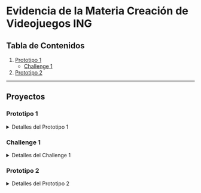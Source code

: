 # Evidencia de la Materia Creación de Videojuegos ING

## Tabla de Contenidos

1. [Prototipo 1](#prototipo-1)
   - [Challenge 1](#challenge-1)
2. [Prototipo 2](#prototipo-2)
---

## Proyectos

### Prototipo 1
<details>
<summary>Detalles del Prototipo 1</summary>

- **Título:** Prototipo 1 - Juego de carro 3D
- **Repositorio:** [Enlace al Prototipo 1](https://github.com/CreaciondevideojuegosJAGR/prototype1.git)
- ```bash
  git clone https://github.com/CreaciondevideojuegosJAGR/prototype1.git

</details>

### Challenge 1
<details>
<summary>Detalles del Challenge 1</summary>

- **Título:** Challenge 1 - Juego de avion 3D
- **Repositorio:** [Enlace al Challenge 1](https://github.com/CreaciondevideojuegosJAGR/challenge1.git)
- ```bash
  git clone https://github.com/CreaciondevideojuegosJAGR/challenge1.git
- **PDF:**
  - [Capturas del Challenge 1](./screenshots/challenge1_screenshots.pdf)

</details>


### Prototipo 2
<details>
<summary>Detalles del Prototipo 2</summary>

- **Título:** Prototipo 2 - Juego de de granja 3D
- **Repositorio:** [Enlace al Prototipo 2](https://github.com/CreaciondevideojuegosJAGR/prototype2.git)
- ```bash
  git clone https://github.com/CreaciondevideojuegosJAGR/prototype2.git
- **PDF:**
  - [Capturas del Prototipo 2](./screenshots/prototipo2_screenshots.pdf)

</details>
